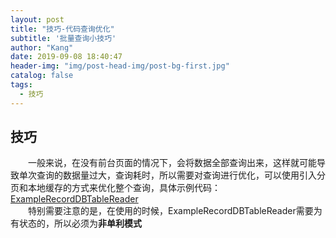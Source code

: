 ```yaml
---
layout: post
title: "技巧-代码查询优化"
subtitle: '批量查询小技巧'
author: "Kang"
date: 2019-09-08 18:40:47
header-img: "img/post-head-img/post-bg-first.jpg"
catalog: false
tags:
  - 技巧
---
```


## 技巧
&emsp;&emsp;一般来说，在没有前台页面的情况下，会将数据全部查询出来，这样就可能导致单次查询的数据量过大，查询耗时，所以需要对查询进行优化，可以使用引入分页和本地缓存的方式来优化整个查询，具体示例代码：    
[ExampleRecordDBTableReader](https://github.com/kangzhihu/docs/blob/master/exampleCode/DB/ExampleRecordDBTableReader.java)   
&emsp;&emsp;特别需要注意的是，在使用的时候，ExampleRecordDBTableReader需要为有状态的，所以必须为<b>非单利模式<b/>
